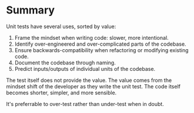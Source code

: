 # Summary

Unit tests have several uses, sorted by value:

1. Frame the mindset when writing code: slower, more intentional.
2. Identify over-engineered and over-complicated parts of the codebase.
3. Ensure backwards-compatibility when refactoring or modifying existing code.
4. Document the codebase through naming.
5. Predict inputs/outputs of individual units of the codebase.

The test itself does not provide the value. The value comes from the mindset
shift of the developer as they write the unit test. The code itself becomes
shorter, simpler, and more sensible.

It's preferrable to over-test rather than under-test when in doubt.
